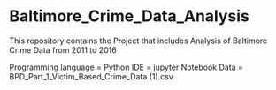 # Baltimore_Crime_Data_Analysis

This repository contains the Project that includes Analysis of Baltimore Crime Data from 2011 to 2016

Programming language = Python
IDE = jupyter Notebook
Data = BPD_Part_1_Victim_Based_Crime_Data (1).csv

